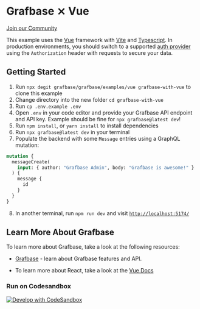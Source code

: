 # Grafbase ⨯ Vue

[Join our Community](https://grafbase.com/community)

This example uses the [Vue](https://vuejs.org/) framework with [Vite](https://vitejs.dev/) and [Typescript](https://www.typescriptlang.org/). In production environments, you should switch to a supported [auth provider](https://grafbase.com/docs/auth/providers) using the `Authorization` header with requests to secure your data.

## Getting Started

1. Run `npx degit grafbase/grafbase/examples/vue grafbase-with-vue` to clone this example
2. Change directory into the new folder `cd grafbase-with-vue`
3. Run `cp .env.example .env`
4. Open `.env` in your code editor and provide your Grafbase API endpoint and API key. Example should be fine for `npx grafbase@latest dev`!
5. Run `npm install`, or `yarn install` to install dependencies
6. Run `npx grafbase@latest dev` in your terminal
7. Populate the backend with some `Message` entries using a GraphQL mutation:

```graphql
mutation {
  messageCreate(
    input: { author: "Grafbase Admin", body: "Grafbase is awesome!" }
  ) {
    message {
      id
    }
  }
}
```

8. In another terminal, run `npm run dev` and visit [`http://localhost:5174/`](http://localhost:5174/)

## Learn More About Grafbase

To learn more about Grafbase, take a look at the following resources:

- [Grafbase](https://grafbase.com/) - learn about Grafbase features and API.

- To learn more about React, take a look at the [Vue Docs](https://vuejs.org/guide/introduction.html)

### Run on Codesandbox

[![Develop with CodeSandbox](https://codesandbox.io/static/img/play-codesandbox.svg)](https://githubbox.com/grafbase/grafbase/tree/main/examples/react)